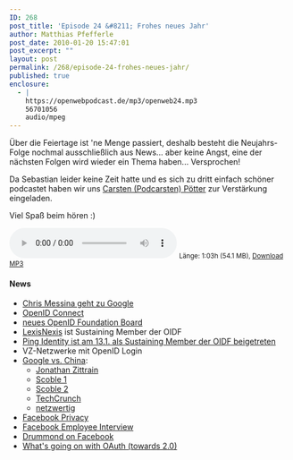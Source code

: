 ```yaml
---
ID: 268
post_title: 'Episode 24 &#8211; Frohes neues Jahr'
author: Matthias Pfefferle
post_date: 2010-01-20 15:47:01
post_excerpt: ""
layout: post
permalink: /268/episode-24-frohes-neues-jahr/
published: true
enclosure:
  - |
    https://openwebpodcast.de/mp3/openweb24.mp3
    56701056
    audio/mpeg
---
```


Über die Feiertage ist 'ne Menge passiert, deshalb besteht die Neujahrs-Folge nochmal ausschließlich aus News... aber keine Angst, eine der nächsten Folgen wird wieder ein Thema haben... Versprochen!

Da Sebastian leider keine Zeit hatte und es sich zu dritt einfach schöner podcastet haben wir uns [Carsten (Podcarsten) Pötter](http://notsorelevant.com) zur Verstärkung eingeladen.

Viel Spaß beim hören :)

<audio controls>
  <source src="https://openwebpodcast.de/mp3/openweb24.mp3" type="audio/mpeg">
  Ihr Browser unterstützt diesen Audio-Player nicht.
</audio>
<small>Länge: 1:03h (54.1 MB), <a href="https://openwebpodcast.de/mp3/openweb24.mp3">Download MP3</a></small>

#### News

*   [Chris Messina geht zu Google](http://factoryjoe.com/blog/2010/01/07/happy-birthday-to-me-im-joining-google/)
*   [OpenID Connect](http://factoryjoe.com/blog/2010/01/04/openid-connect/)
*   [neues OpenID Foundation Board](http://openid.net/2009/12/31/openid-foundation-board-update-expanded-representation/)
*   [LexisNexis](http://www.lexisnexis.com/) ist Sustaining Member der OIDF
*   [Ping Identity ist am 13.1\. als Sustaining Member der OIDF beigetreten](http://www.pingidentity.com/about-us/press-release.cfm?customel_datapageid_1516=11490)
*   VZ-Netzwerke mit OpenID Login
*   [Google vs. China](http://googleblog.blogspot.com/2010/01/new-approach-to-china.html):
    *   [Jonathan Zittrain](http://futureoftheinternet.org/google-cn)
    *   [Scoble 1](http://scobleizer.com/2010/01/12/the-push-and-pull-of-china/)
    *   [Scoble 2](http://scobleizer.com/2010/01/12/why-now-google/)
    *   [TechCrunch](http://www.techcrunch.com/2010/01/12/google%E2%80%99s-china-stance-more-about-business-than-thwarting-evil)
    *   [netzwertig](http://netzwertig.com/2010/01/13/google-und-china-geht-es-um-menschenrechte-oder-um-geld/)
*   [Facebook Privacy](http://www.readwriteweb.com/archives/why_facebook_is_wrong_about_privacy.php)
*   [Facebook Employee Interview](http://therumpus.net/2010/01/conversations-about-the-internet-5-anonymous-facebook-employee/)
*   [Drummond on Facebook](http://www.equalsdrummond.name/?p=258)
*   [What's going on with OAuth (towards 2.0)](http://radar.oreilly.com/2010/01/whats-going-on-with-oauth.html)
